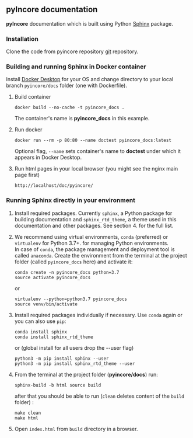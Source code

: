 ## pyIncore documentation

**pyIncore** documentation which is built using Python [Sphinx](http://www.sphinx-doc.org/en/master/) package.

### Installation

Clone the code from pyincore repository [git](https://opensource.ncsa.illinois.edu/bitbucket/scm/incore1/pyincore.git) 
repository.

### Building and running Sphinx in Docker container

Install [Docker Desktop](https://www.docker.com/) for your OS and change directory to your local branch `pyincore/docs` folder (one with Dockerfile).

1. Build container
    ```
    docker build --no-cache -t pyincore_docs .
    ```
    The container's name is **pyincore_docs** in this example.
    
2. Run docker
    ```
    docker run --rm -p 80:80 --name doctest pyincore_docs:latest
    ```
    Optional flag, `--name` sets container's name to **doctest** under which it appears in Docker Desktop.
   
3. Run html pages in your local browser (you might see the nginx main page first)
    ```
    http://localhost/doc/pyincore/
    ``` 


### Running Sphinx directly in your environment

1. Install required packages. Currently `sphinx`, a Python package for building documentation and `sphinx_rtd_theme`, 
a theme used in this documentation and other packages. See section 4. for the full list.

2. We recommend using virtual environments, `conda` (preferred) or `virtualenv` for Python 3.7+. 
for managing Python environments.  
In case of `conda`, the package management and deployment tool 
is called `anaconda`. Create the environment from the terminal at the project 
folder (called `pyincore_docs` here) and activate it:
    ```
    conda create -n pyincore_docs python=3.7
    source activate pyincore_docs
    ```
    or  
    ```
    virtualenv --python=python3.7 pyincore_docs
    source venv/bin/activate
    ```
   
3. Install required packages individually if necessary. Use `conda` again or you can also use `pip`:

    ```
    conda install sphinx
    conda install sphinx_rtd_theme
    ```
    or (global install for all users drop the --user flag)
    ```
    python3 -m pip install sphinx --user
    python3 -m pip install sphinx_rtd_theme --user
    ```   

4. From the terminal at the project folder (**pyincore/docs**) run: 
    ```
    sphinx-build -b html source build
    ```
    after that you should be able to run (`clean` deletes content of the `build` folder) :
    ```
    make clean
    make html
    ```
   
5. Open `index.html` from `build` directory in a browser.